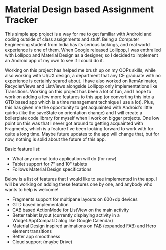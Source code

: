 # Material Design based Assignment Tracker

This simple app project is a way for me to get familiar with Android and coding outside of class assignments and stuff. Being a Computer Engineering student from India has its serious lackings, and real world experience is one of them. When Google released Lollipop, I was enthralled with Lollipop and Material Design as a designer, so I decided to implement an Android app of my own to see if I could do it.

Working on this project has helped me brush up on my OOPs skills, while also working with UI/UX design, a department that any CE graduate with no experience is certainly scared about. I have also worked on ItemAnimator, RecyclerViews and ListViews alongside Lollipop only implementations like Transitions. Working on this project has been a lot of fun, and I hope to work on adding a few more features to this app (or converting this into a GTD based app which is a time management technique I use a lot). Plus, this has given me the opportunity to get acquainted with Android's little quirks (like the saveState on orientation change) and I will create a boilerplate code library for myself when I work on bigger projects. One low point on this was that I never got around to getting acquainted with Fragments, which is a feature I've been looking forward to work with for quite a long time. Maybe future updates to the app will change that, but for now, nothing is solid about the future of this app.

Basic feature list:

 * What any normal todo application will do (for now)
 * Tablet support for 7" and 10" tablets
 * Follows Material Design specifications

Below is a list of features that I would like to see implemented in the app. I will be working on adding these features one by one, and anybody who wants to help is welcome!

 * Fragments support for multipane layouts on 600+dp devices
 * GTD based implementation
 * CAB based ActionMode for ListView on the main activity
 * Better tablet layout (currently displaying activity in a Widget.AppCompat.Dialog like Google Calendar)
 * Material Design inspired animations on FAB (expanded FAB) and Hero element transitions
 * Better app smoothness 
 * Cloud support (maybe Drive)
